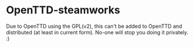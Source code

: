 # OpenTTD-steamworks
Due to OpenTTD using the GPL(v2), this can't be added to OpenTTD and distributed (at least in current form). No-one will stop you doing it privately. :)
